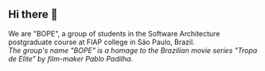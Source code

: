 ## Hi there 👋

We are "BOPE", a group of students in the Software Architecture postgraduate course at FIAP college in São Paulo, Brazil.\
*The group's name "BOPE" is a homage to the Brazilian movie series "Tropa de Elite" by film-maker Pablo Padilha.*

<!--

**Here are some ideas to get you started:**

🙋‍♀️ A short introduction - what is your organization all about?
🌈 Contribution guidelines - how can the community get involved?
👩‍💻 Useful resources - where can the community find your docs? Is there anything else the community should know?
🍿 Fun facts - what does your team eat for breakfast?
🧙 Remember, you can do mighty things with the power of [Markdown](https://docs.github.com/github/writing-on-github/getting-started-with-writing-and-formatting-on-github/basic-writing-and-formatting-syntax)
-->

